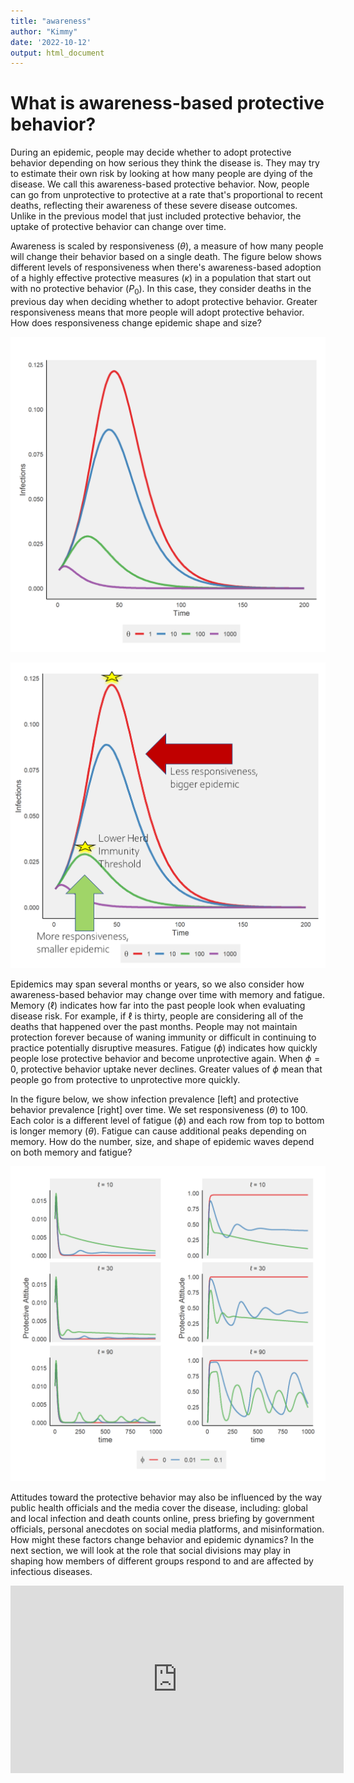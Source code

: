 ```yaml
---
title: "awareness"
author: "Kimmy"
date: '2022-10-12'
output: html_document
---
```




# What is awareness-based protective behavior?

During an epidemic, people may decide whether to adopt protective behavior depending on how serious they think the disease is. They may try to estimate their own risk by looking at how many people are dying of the disease. We call this awareness-based protective behavior. Now, people can go from unprotective to protective at a rate that's proportional to recent deaths, reflecting their awareness of these severe disease outcomes. Unlike in the previous model that just included protective behavior, the uptake of protective behavior can change over time.

Awareness is scaled by responsiveness ($\theta$), a measure of how many people will change their behavior based on a single death. The figure below shows different levels of responsiveness when there's awareness-based adoption of a highly effective protective measures ($\kappa$) in a population that start out with no protective behavior ($P_0$). In this case, they consider deaths in the previous day when deciding whether to adopt protective behavior. Greater responsiveness means that more people will adopt protective behavior. How does responsiveness change epidemic shape and size?

![plot of chunk theta](figure/theta-1.png)

![](images/response.png)

Epidemics may span several months or years, so we also consider how awareness-based behavior may change over time with memory and fatigue. Memory ($\ell$) indicates how far into the past people look when evaluating disease risk. For example, if $\ell$ is thirty, people are considering all of the deaths that happened over the past months. People may not maintain protection forever because of waning immunity or difficult in continuing to practice potentially disruptive measures. Fatigue ($\phi$) indicates how quickly people lose protective behavior and become unprotective again. When $\phi=0$, protective behavior uptake never declines. Greater values of $\phi$ mean that people go from protective to unprotective more quickly.

In the figure below, we show infection prevalence [left] and protective behavior prevalence [right] over time. We set responsiveness ($\theta$) to 100. Each color is a different level of fatigue ($\phi$) and each row from top to bottom is longer memory ($\theta$). Fatigue can cause additional peaks depending on memory. How do the number, size, and shape of epidemic waves depend on both memory and fatigue?

![plot of chunk ell-phi](figure/ell-phi-1.png)

Attitudes toward the protective behavior may also be influenced by the way public health officials and the media cover the disease, including: global and local infection and death counts online, press briefing by government officials, personal anecdotes on social media platforms, and misinformation. How might these factors change behavior and epidemic dynamics? In the next section, we will look at the role that social divisions may play in shaping how members of different groups respond to and are affected by infectious diseases.





<!--html_preserve--><div class="vembedr">
<div>
<iframe src="https://www.youtube.com/embed/FHXyU0f8Ywg" width="533" height="300" frameborder="0" allowfullscreen="" data-external="1"></iframe>
</div>
</div><!--/html_preserve-->
